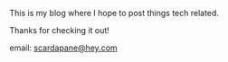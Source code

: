 This is my blog where I hope to post things tech related.

Thanks for checking it out!

email: scardapane@hey.com